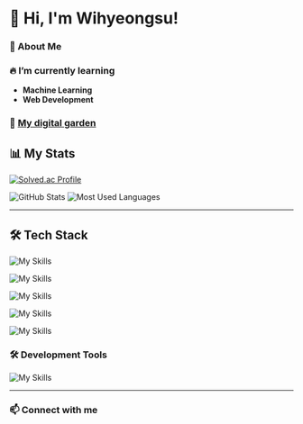 # 👋 Hi, I'm Wihyeongsu!

### 🚀 About Me

### 🔥 I’m currently learning
- **Machine Learning**
- **Web Development**

### 🌱 [My digital garden](https://digitalgarden-sand-one.vercel.app/)

## 📊 My Stats
[![Solved.ac Profile](http://mazassumnida.wtf/api/v2/generate_badge?boj=wihyoungsu)](https://solved.ac/wihyoungsu)

![GitHub Stats](https://github-readme-stats.vercel.app/api?username=Wihyeongsu&show_icons=true&theme=radical)
![Most Used Languages](https://github-readme-stats.vercel.app/api/top-langs/?username=Wihyeongsu&layout=compact&theme=radical)


---

## 🛠 Tech Stack
![My Skills](https://go-skill-icons.vercel.app/api/icons?i=html,typescript,react,zustand)

![My Skills](https://go-skill-icons.vercel.app/api/icons?i=css,tailwindcss)

![My Skills](https://go-skill-icons.vercel.app/api/icons?i=java,python,rust)

![My Skills](https://go-skill-icons.vercel.app/api/icons?i=tauri,nextjs)

![My Skills](https://go-skill-icons.vercel.app/api/icons?i=docker,arch,ubuntu)


### 🛠 Development Tools
![My Skills](https://go-skill-icons.vercel.app/api/icons?i=vscode,zed,neovim,idea)

---



### 📫 Connect with me
